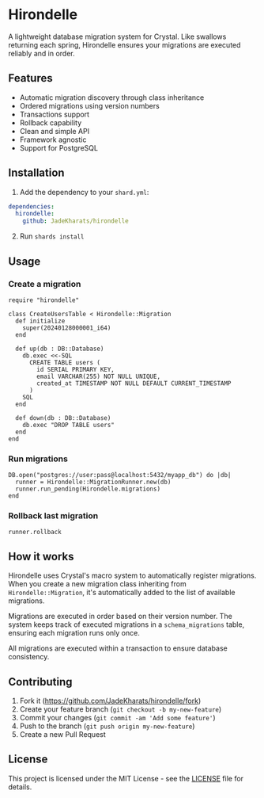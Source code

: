 # Hirondelle

A lightweight database migration system for Crystal. Like swallows returning each spring, Hirondelle ensures your migrations are executed reliably and in order.

## Features

- Automatic migration discovery through class inheritance
- Ordered migrations using version numbers
- Transactions support
- Rollback capability
- Clean and simple API
- Framework agnostic
- Support for PostgreSQL

## Installation

1. Add the dependency to your `shard.yml`:

```yaml
dependencies:
  hirondelle:
    github: JadeKharats/hirondelle
```

2. Run `shards install`

## Usage

### Create a migration

```crystal
require "hirondelle"

class CreateUsersTable < Hirondelle::Migration
  def initialize
    super(20240128000001_i64)
  end

  def up(db : DB::Database)
    db.exec <<-SQL
      CREATE TABLE users (
        id SERIAL PRIMARY KEY,
        email VARCHAR(255) NOT NULL UNIQUE,
        created_at TIMESTAMP NOT NULL DEFAULT CURRENT_TIMESTAMP
      )
    SQL
  end

  def down(db : DB::Database)
    db.exec "DROP TABLE users"
  end
end
```

### Run migrations

```crystal
DB.open("postgres://user:pass@localhost:5432/myapp_db") do |db|
  runner = Hirondelle::MigrationRunner.new(db)
  runner.run_pending(Hirondelle.migrations)
end
```

### Rollback last migration

```crystal
runner.rollback
```

## How it works

Hirondelle uses Crystal's macro system to automatically register migrations. When you create a new migration class inheriting from `Hirondelle::Migration`, it's automatically added to the list of available migrations.

Migrations are executed in order based on their version number. The system keeps track of executed migrations in a `schema_migrations` table, ensuring each migration runs only once.

All migrations are executed within a transaction to ensure database consistency.

## Contributing

1. Fork it (<https://github.com/JadeKharats/hirondelle/fork>)
2. Create your feature branch (`git checkout -b my-new-feature`)
3. Commit your changes (`git commit -am 'Add some feature'`)
4. Push to the branch (`git push origin my-new-feature`)
5. Create a new Pull Request

## License

This project is licensed under the MIT License - see the [LICENSE](LICENSE) file for details.
